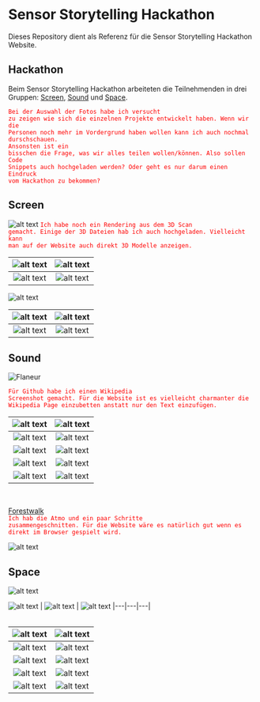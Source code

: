 # Sensor Storytelling Hackathon

Dieses Repository dient als Referenz für die Sensor Storytelling Hackathon Website.

## Hackathon
Beim Sensor Storytelling Hackathon arbeiteten die Teilnehmenden in drei Gruppen: [Screen](#Screen), [Sound](#Sound) und [Space](#Space).

<code style="color : red">Bei der Auswahl der Fotos habe ich versucht zu zeigen wie sich die einzelnen Projekte entwickelt haben. Wenn wir die Personen noch mehr im Vordergrund haben wollen kann ich auch nochmal durschschauen.</code><br/>
<code style="color : red">Ansonsten ist ein bisschen die Frage, was wir alles teilen wollen/können. Also sollen Code Snippets auch hochgeladen werden? Oder geht es nur darum einen Eindruck vom Hackathon zu bekommen?</code>

## Screen
![alt text](<src/SCREEN/3D Models/Renderings/room.png>)
<code style="color : red">Ich habe noch ein Rendering aus dem 3D Scan gemacht. Einige der 3D Dateien hab ich auch hochgeladen. Vielleicht kann man auf der Website auch direkt 3D Modelle anzeigen.</code><br/>

![alt text](src/SCREEN/Fotos/Hackathon-009.jpg)|![alt text](src/SCREEN/Fotos/Hackathon-19.jpg)
|:---------:|:----------:|
![alt text](src/SCREEN/Fotos/Hackathon-054.jpg)|![alt text](src/SCREEN/Fotos/Hackathon-32.jpg)<br/>

![alt text](<src/SCREEN/3D Models/Renderings/ball.png>)<br/>

![alt text](src/SCREEN/Fotos/Hackathon-77.jpeg)|![alt text](src/SCREEN/Fotos/Hackathon-043.jpg)
|:---------:|:----------:|
![alt text](src/SCREEN/Fotos/Hackathon-23.jpg)|![alt text](src/SCREEN/Fotos/Hackathon-53.jpg)<br/>

## Sound

![Flaneur](https://github.com/georgesipp/sensorstorytelling/blob/main/src/SOUND/flaneur_wikipedia_screenshot.png "Flaneur")

<code style="color : red">Für Github habe ich einen Wikipedia Screenshot gemacht. Für die Website ist es vielleicht charmanter die Wikipedia Page einzubetten anstatt nur den Text einzufügen.</code>


|![alt text](<src/SOUND/Circuit/Screenshot 2025-09-26 at 18.17.05.png>) | ![alt text](src/SOUND/Fotos/Hackathon-02.jpeg)|
|:---------:|:----------:|
|![alt text](src/SOUND/Fotos/Hackathon-031.jpg)                         |   ![alt text](<src/SOUND/Circuit/Screenshot 2025-09-26 at 18.17.12.png>)|
|![alt text](<src/SOUND/Circuit/Screenshot 2025-09-26 at 18.17.26.png>) | ![alt text](src/SOUND/Fotos/Hackathon-61.jpg)|
|![alt text](src/SOUND/Fotos/Hackathon-96.jpg)                         | ![alt text](src/SOUND/Fotos/Hackathon-40.jpg)|
|![alt text](src/SOUND/Fotos/Hackathon-13.jpg)                         | ![alt text](src/SOUND/Fotos/Hackathon-20.jpg)|
<br/>

[Forestwalk](https://github.com/user-attachments/files/22621128/forestwalk.mp3)<br/>
<code style="color : red">Ich hab die Atmo und ein paar Schritte zusammengeschnitten. Für die Website wäre es natürlich gut wenn es direkt im Browser gespielt wird.</code>

![alt text](src/SOUND/maxmsp_screenshot.png)<br/>

## Space

![alt text](src/SPACE/Ideensammlung.png)

![alt text](src/SPACE/ESP8266+BNO055.jpg) | ![alt text](src/SPACE/HID.jpg) | ![alt text](src/SPACE/MobilePlatform.jpg)
|---|---|---|<br/>
<br/>


![alt text](src/SPACE/Fotos/Hackathon-08.jpg) | ![alt text](src/SPACE/Fotos/Hackathon-43.jpg)
|:---------:|:----------:|
![alt text](src/SPACE/Fotos/Hackathon-06.jpeg) | ![alt text](src/SPACE/Fotos/Hackathon-25.jpg)
![alt text](src/SPACE/Fotos/Hackathon-071.jpg) | ![alt text](src/SPACE/Fotos/Hackathon-88.jpg)
![alt text](src/SPACE/Fotos/Hackathon-10.jpg) | ![alt text](src/SPACE/Fotos/Hackathon-48.jpg)
![alt text](src/SPACE/Fotos/Hackathon-18.jpg) | ![alt text](src/SPACE/Fotos/Hackathon-11.jpg)
